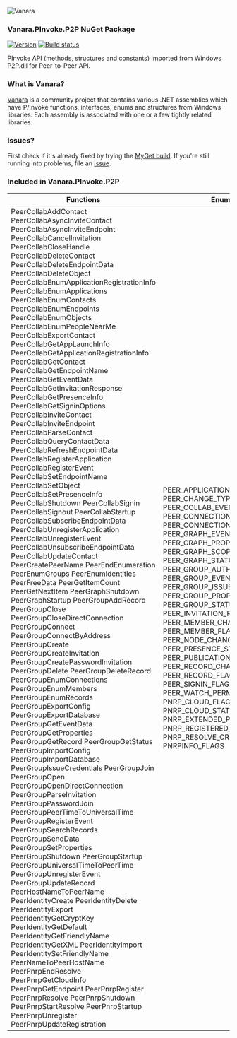 ﻿![Vanara](https://raw.githubusercontent.com/dahall/Vanara/master/docs/icons/VanaraHeading.png)
### **Vanara.PInvoke.P2P NuGet Package**
[![Version](https://img.shields.io/nuget/v/Vanara.PInvoke.P2P?label=NuGet&style=flat-square)](https://github.com/dahall/Vanara/releases)
[![Build status](https://github.com/dahall/Vanara/actions/workflows/cibuild.yml/badge.svg?branch=master)](https://github.com/dahall/Vanara/actions/workflows/cibuild.yml)

PInvoke API (methods, structures and constants) imported from Windows P2P.dll for Peer-to-Peer API.

### **What is Vanara?**

[Vanara](https://github.com/dahall/Vanara) is a community project that contains various .NET assemblies which have P/Invoke functions, interfaces, enums and structures from Windows libraries. Each assembly is associated with one or a few tightly related libraries.

### **Issues?**

First check if it's already fixed by trying the [MyGet build](https://www.myget.org/feed/Packages/vanara).
If you're still running into problems, file an [issue](https://github.com/dahall/Vanara/issues).

### **Included in Vanara.PInvoke.P2P**

Functions | Enumerations | Structures
--- | --- | ---
PeerCollabAddContact PeerCollabAsyncInviteContact PeerCollabAsyncInviteEndpoint PeerCollabCancelInvitation PeerCollabCloseHandle PeerCollabDeleteContact PeerCollabDeleteEndpointData PeerCollabDeleteObject PeerCollabEnumApplicationRegistrationInfo PeerCollabEnumApplications PeerCollabEnumContacts PeerCollabEnumEndpoints PeerCollabEnumObjects PeerCollabEnumPeopleNearMe PeerCollabExportContact PeerCollabGetAppLaunchInfo PeerCollabGetApplicationRegistrationInfo PeerCollabGetContact PeerCollabGetEndpointName PeerCollabGetEventData PeerCollabGetInvitationResponse PeerCollabGetPresenceInfo PeerCollabGetSigninOptions PeerCollabInviteContact PeerCollabInviteEndpoint PeerCollabParseContact PeerCollabQueryContactData PeerCollabRefreshEndpointData PeerCollabRegisterApplication PeerCollabRegisterEvent PeerCollabSetEndpointName PeerCollabSetObject PeerCollabSetPresenceInfo PeerCollabShutdown PeerCollabSignin PeerCollabSignout PeerCollabStartup PeerCollabSubscribeEndpointData PeerCollabUnregisterApplication PeerCollabUnregisterEvent PeerCollabUnsubscribeEndpointData PeerCollabUpdateContact PeerCreatePeerName PeerEndEnumeration PeerEnumGroups PeerEnumIdentities PeerFreeData PeerGetItemCount PeerGetNextItem PeerGraphShutdown PeerGraphStartup PeerGroupAddRecord PeerGroupClose PeerGroupCloseDirectConnection PeerGroupConnect PeerGroupConnectByAddress PeerGroupCreate PeerGroupCreateInvitation PeerGroupCreatePasswordInvitation PeerGroupDelete PeerGroupDeleteRecord PeerGroupEnumConnections PeerGroupEnumMembers PeerGroupEnumRecords PeerGroupExportConfig PeerGroupExportDatabase PeerGroupGetEventData PeerGroupGetProperties PeerGroupGetRecord PeerGroupGetStatus PeerGroupImportConfig PeerGroupImportDatabase PeerGroupIssueCredentials PeerGroupJoin PeerGroupOpen PeerGroupOpenDirectConnection PeerGroupParseInvitation PeerGroupPasswordJoin PeerGroupPeerTimeToUniversalTime PeerGroupRegisterEvent PeerGroupSearchRecords PeerGroupSendData PeerGroupSetProperties PeerGroupShutdown PeerGroupStartup PeerGroupUniversalTimeToPeerTime PeerGroupUnregisterEvent PeerGroupUpdateRecord PeerHostNameToPeerName PeerIdentityCreate PeerIdentityDelete PeerIdentityExport PeerIdentityGetCryptKey PeerIdentityGetDefault PeerIdentityGetFriendlyName PeerIdentityGetXML PeerIdentityImport PeerIdentitySetFriendlyName PeerNameToPeerHostName PeerPnrpEndResolve PeerPnrpGetCloudInfo PeerPnrpGetEndpoint PeerPnrpRegister PeerPnrpResolve PeerPnrpShutdown PeerPnrpStartResolve PeerPnrpStartup PeerPnrpUnregister PeerPnrpUpdateRegistration  | PEER_APPLICATION_REGISTRATION_TYPE PEER_CHANGE_TYPE PEER_COLLAB_EVENT_TYPE PEER_CONNECTION_FLAGS PEER_CONNECTION_STATUS PEER_GRAPH_EVENT_TYPE PEER_GRAPH_PROPERTY_FLAGS PEER_GRAPH_SCOPE PEER_GRAPH_STATUS_FLAGS PEER_GROUP_AUTHENTICATION_SCHEME PEER_GROUP_EVENT_TYPE PEER_GROUP_ISSUE_CREDENTIAL_FLAGS PEER_GROUP_PROPERTY_FLAGS PEER_GROUP_STATUS PEER_INVITATION_RESPONSE_TYPE PEER_MEMBER_CHANGE_TYPE PEER_MEMBER_FLAGS PEER_NODE_CHANGE_TYPE PEER_PRESENCE_STATUS PEER_PUBLICATION_SCOPE PEER_RECORD_CHANGE_TYPE PEER_RECORD_FLAGS PEER_SIGNIN_FLAGS PEER_WATCH_PERMISSION PNRP_CLOUD_FLAGS PNRP_CLOUD_STATE PNRP_EXTENDED_PAYLOAD_TYPE PNRP_REGISTERED_ID_STATE PNRP_RESOLVE_CRITERIA PNRP_SCOPE PNRPINFO_FLAGS                                                                                | PEER_ADDRESS PEER_APP_LAUNCH_INFO PEER_APPLICATION PEER_APPLICATION_REGISTRATION_INFO PEER_COLLAB_EVENT_DATA PEER_COLLAB_EVENT_REGISTRATION PEER_CONNECTION_INFO PEER_CONTACT PEER_CREDENTIAL_INFO PEER_DATA PEER_ENDPOINT PEER_EVENT_APPLICATION_CHANGED_DATA PEER_EVENT_CONNECTION_CHANGE_DATA PEER_EVENT_ENDPOINT_CHANGED_DATA PEER_EVENT_INCOMING_DATA PEER_EVENT_MEMBER_CHANGE_DATA PEER_EVENT_NODE_CHANGE_DATA PEER_EVENT_OBJECT_CHANGED_DATA PEER_EVENT_PEOPLE_NEAR_ME_CHANGED_DATA PEER_EVENT_PRESENCE_CHANGED_DATA PEER_EVENT_RECORD_CHANGE_DATA PEER_EVENT_REQUEST_STATUS_CHANGED_DATA PEER_EVENT_SYNCHRONIZED_DATA PEER_EVENT_WATCHLIST_CHANGED_DATA PEER_GRAPH_EVENT_DATA PEER_GRAPH_EVENT_REGISTRATION PEER_GRAPH_PROPERTIES PEER_GROUP_EVENT_DATA PEER_GROUP_EVENT_REGISTRATION PEER_GROUP_PROPERTIES PEER_INVITATION PEER_INVITATION_INFO PEER_INVITATION_RESPONSE PEER_MEMBER PEER_NAME_PAIR PEER_NODE_INFO PEER_OBJECT PEER_PEOPLE_NEAR_ME PEER_PNRP_CLOUD_INFO PEER_PNRP_ENDPOINT_INFO PEER_PNRP_REGISTRATION_INFO PEER_PRESENCE_INFO PEER_RECORD PEER_SECURITY_INTERFACE PEER_VERSION_DATA PNRP_CLOUD_ID PNRPCLOUDINFO PNRPINFO_V1 PNRPINFO_V2 HPEEREVENT HGRAPH HPEERENUM HREGISTRATION HRESOLUTION HGROUP                                                       
